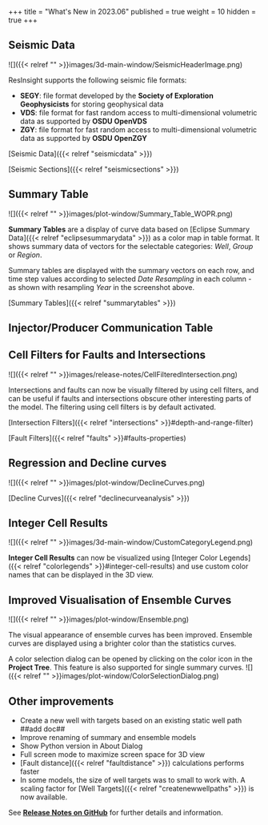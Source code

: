 +++
title = "What's New in 2023.06"
published = true
weight = 10
hidden = true
+++



## Seismic Data
![]({{< relref "" >}}images/3d-main-window/SeismicHeaderImage.png)

ResInsight supports the following seismic file formats:

- **SEGY**: file format developed by the **Society of Exploration Geophysicists** for storing geophysical data
- **VDS**: file format for fast random access to multi-dimensional volumetric data as supported by **OSDU OpenVDS**
- **ZGY**: file format for fast random access to multi-dimensional volumetric data as supported by **OSDU OpenZGY**

[Seismic Data]({{< relref "seismicdata" >}})

[Seismic Sections]({{< relref "seismicsections" >}})
 
## Summary Table

![]({{< relref "" >}}images/plot-window/Summary_Table_WOPR.png)

**Summary Tables** are a display of curve data based on [Eclipse Summary Data]({{< relref "eclipsesummarydata" >}}) as a color map in table format. It shows summary data of vectors for the selectable categories: *Well*, *Group* or *Region*.

Summary tables are displayed with the summary vectors on each row, and time step values according to selected *Date Resampling* in each column - as shown with resampling *Year* in the screenshot above.

[Summary Tables]({{< relref "summarytables" >}})

## Injector/Producer Communication Table


## Cell Filters for Faults and Intersections
![]({{< relref "" >}}images/release-notes/CellFilteredIntersection.png)

Intersections and faults can now be visually filtered by using cell filters, and can be useful if faults and intersections obscure other interesting parts of the model. The filtering using cell filters is by default activated.

[Intersection Filters]({{< relref "intersections" >}}#depth-and-range-filter)

[Fault Filters]({{< relref "faults" >}}#faults-properties)


## Regression and Decline curves
![]({{< relref "" >}}images/plot-window/DeclineCurves.png)

[Decline Curves]({{< relref "declinecurveanalysis" >}})

## Integer Cell Results
![]({{< relref "" >}}images/3d-main-window/CustomCategoryLegend.png)

**Integer Cell Results** can now be visualized using [Integer Color Legends]({{< relref "colorlegends" >}}#integer-cell-results) and use custom color names that can be displayed in the 3D view.

## Improved Visualisation of Ensemble Curves

![]({{< relref "" >}}images/plot-window/Ensemble.png)

The visual appearance of ensemble curves has been improved. Ensemble curves are displayed using a brighter color than the statistics curves.

A color selection dialog can be opened by clicking on the color icon in the **Project Tree**. This feature is also supported for single summary curves.
![]({{< relref "" >}}images/plot-window/ColorSelectionDialog.png)

## Other improvements

- Create a new well with targets based on an existing static well path ##add doc##
- Improve renaming of summary and ensemble models
- Show Python version in About Dialog
- Full screen mode to maximize screen space for 3D view
- [Fault distance]({{< relref "faultdistance" >}}) calculations performs faster 
- In some models, the size of well targets was to small to work with. A scaling factor for [Well Targets]({{< relref "createnewwellpaths" >}}) is now available.



See [**Release Notes on GitHub**](https://github.com/OPM/ResInsight/releases/) for further details and information.
